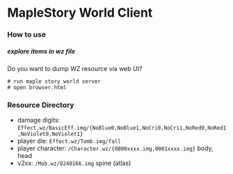 # MapleStory World Client

### How to use

##### explore items in wz file

Do you want to dump WZ resource via web UI?

```
# run maple story world server
# open browser.html
```

### Resource Directory

- damage digits: `Effect.wz/BasicEff.img/{NoBlue0,NoBlue1,NoCri0,NoCri1,NoRed0,NoRed1,NoViolet0,NoViolet1}`
- player die: `Effect.wz/Tomb.img/fall`
- player character: `/Character.wz/{0000xxxx.img,0001xxxx.img}` body, head
- v2xx: `/Mob.wz/8240166.img` spine (atlas)
